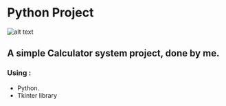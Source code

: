# Python Project
![alt text](https://upload.wikimedia.org/wikipedia/commons/thumb/c/c3/Python-logo-notext.svg/800px-Python-logo-notext.svg.png)

## A simple Calculator system project, done by me.

### Using :
 - Python.
 - Tkinter library
